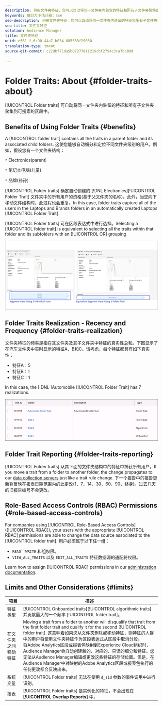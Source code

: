 ```yaml
---
description: 利用文件夹特征，您可以自动将同一文件夹内驻留的特征和所有子文件夹聚集到可搜索的区段中。
keywords: 细分大小估计器；sse
seo-description: 利用文件夹特征，您可以自动将同一文件夹内驻留的特征和所有子文件夹聚集到可搜索的区段中。
seo-title: 文件夹特征
solution: Audience Manager
title: 文件夹特征
uuid: e561 f-6c90-44a7-b034-685533f29030
translation-type: tm+mt
source-git-commit: c229bf71da5b07277811219cbf2794c3ca7bc89d

---
```



# Folder Traits: About {#folder-traits-about}

[!UICONTROL Folder traits] 可自动将同一文件夹内驻留的特征和所有子文件夹聚集到可搜索的区段中。

## Benefits of Using Folder Traits {#benefits}

A [!UICONTROL folder trait] contains all the traits in a parent folder and its associated child folders. 这使您能够自动细分和定位不同文件夹级别的用户。例如，假设您有一个文件夹结构：

`*` Electronics(parent)

`*` 笔记本电脑(儿童)

`*` 品牌(孙孙)

[!UICONTROL Folder traits] 确定自动创建的 [!DNL Electronics][!UICONTROL Folder Trait] 文件夹中的所有用户的资格(基于父文件夹的名称)。此外，当您向下移动文件结构时，此过程也会重复。In this case, folder traits capture all of the users in the Laptops and Brands folders in an automatically created Laptops [!UICONTROL Folder Trait].

[!UICONTROL Folder traits] 可在区段表达式中进行选择。Selecting a [!UICONTROL folder trait] is equivalent to selecting all the traits within that folder and its subfolders with an [!UICONTROL OR] grouping.

![](assets/folder-traits-compare-border.jpg)

## Folder Traits Realization - Recency and Frequency {#folder-traits-realization}

文件夹特征的频率是指在其文件夹及其子文件夹中特征的真实性总和。下图显示了在汽车文件夹中实时显示的特征A、B和C。请考虑，每个特征都具有如下真实性：

* 特征A：5
* 特征B：1
* 特征C：1

In this case, the [!DNL ]Automobile [!UICONTROL Folder Trait] has 7 realizations.

![](assets/folder_traits_rollup_border.png)

## Folder Trait Reporting {#folder-traits-reporting}

[!UICONTROL Folder traits] 从其下面的文件夹结构中的特征中捕获所有用户。If you move a trait from a folder to another folder, the change propagates to our [data collection servers](../../reference/system-components/components-data-collection.md) just like a trait rule change. 下一个报告中的报告更新将反映在报表日期范围内的此更改(1、7、14、30、60、90、终身)。过去几天的旧报告编号不会更改。

## Role-Based Access Controls (RBAC) Permissions {#role-based-access-controls}

For companies using [!UICONTROL Role-Based Access Controls] ([!UICONTROL RBAC]), your users with the appropriate [!UICONTROL RBAC] permissions are able to change the data source associated to the [!UICONTROL folder trait]. 用户必须属于以下任一组：

* `READ``WRITE` 和组权限。
* `VIEW_ALL_TRAITS` 以及 `EDIT_ALL_TRAITS` 特征数据源的通配符权限。

Learn how to assign [!UICONTROL RBAC] permissions in our [administration documentation](../../features/administration/administration-overview.md#create-group).

## Limits and Other Considerations {#limits}

| 项目 | 描述 |
|---|---|
| 特征类型 | [!UICONTROL Onboarded traits][!UICONTROL algorithmic traits] 并贡献最大的一个频率 [!UICONTROL folder trait]。 |
| 在文件夹之间移动特征 | Moving a trait from a folder to another will disqualify that trait from the first folder trait and qualify it for the second [!UICONTROL folder trait]. 这意味着如果您从文件夹删除或移动特征，则特征的人群中的用户将使用文件夹特征作为区段表达式从区段中取消分段。<br> 将Adobe Analytics区段或报表包映射到Experience Cloud组织时，Audience Manager会自动创建新的、对应的、只读的细分和特征。您无法从Audience Manager编辑或更改这些特征的存储位置。但是，在Audience Manager中对映射的Adobe Analytics区段或报表包执行的任何更改都会反映出来。 |
| 系统变量 | [!UICONTROL Folder traits] 无法在使用 `d_sid` 参数的事件调用中进行识别。 |
| 报表 | [!UICONTROL Folder traits] 是实例化的特征，不会出现在 **[!UICONTROL Overlap Reports]** 中。 |